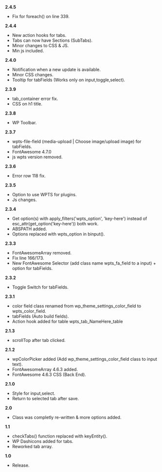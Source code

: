 **2.4.5**
+ Fix for foreach() on line 339.

**2.4.4**
+ New action hooks for tabs.
+ Tabs can now have Sections (SubTabs).
+ Minor changes to CSS & JS.
+ Min js included.

**2.4.0**
+ Notification when a new update is available.
+ Minor CSS changes.
+ Tooltip for tabFields (Works only on input,toggle,select).

**2.3.9**
+ tab_container error fix.
+ CSS on h1 title.

**2.3.8**
+ WP Toolbar.

**2.3.7**
+ wpts-file-field (media-upload | Choose image/upload image) for tabFields.
+ FontAwesome 4.7.0
+ js wpts version removed.

**2.3.6**
+ Error row 118 fix.

**2.3.5**
+ Option to use WPTS for plugins.
+ Js changes.

**2.3.4**
+ Get option(s) with apply_filters('wpts_option', 'key-here') instead of esc_attr(get_option('key-here')) both work.
+ ABSPATH added.
+ Options replaced with wpts_option in binput().

**2.3.3**
+ FontAwesomeArray removed.
+ Fix line 166/173.
+ New FontAwesome Selector (add class name wpts_fa_field to a input) + option for tabFields.

**2.3.2**
+ Toggle Switch for tabFields.

**2.3.1**
+ color field class renamed from wp_theme_settings_color_field to wpts_color_field.
+ tabFields (Auto build fields).
+ Action hook added for table wpts_tab_NameHere_table

**2.1.3**
+ scrollTop after tab clicked.

**2.1.2**
+ wpColorPicker added (Add wp_theme_settings_color_field class to input text).
+ FontAwesomeArray 4.6.3 added.
+ FontAwesome 4.6.3 CSS (Back End).

**2.1.0**
+ Style for input,select.
+ Return to selected tab after save.

**2.0**
+ Class was completly re-written & more options added.

**1.1**
+ checkTabs() function replaced with keyEntity().
+ WP Dashicons added for tabs.
+ Reworked tab array.

**1.0**
+ Release.
